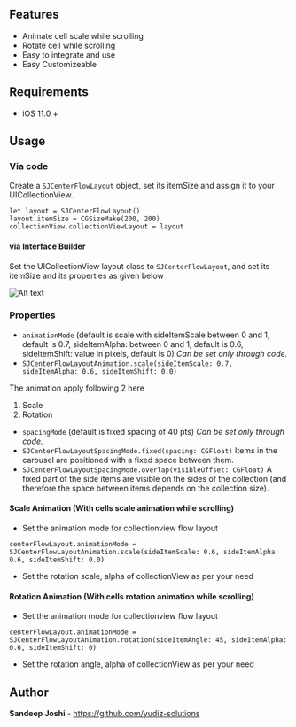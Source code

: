 ## Features
* Animate cell scale while scrolling
* Rotate cell while scrolling
* Easy to integrate and use
* Easy Customizeable 

## Requirements
* iOS 11.0 +

## Usage

### Via code

Create a `SJCenterFlowLayout` object, set its itemSize and assign it to your UICollectionView.


```
let layout = SJCenterFlowLayout()
layout.itemSize = CGSizeMake(200, 200)
collectionView.collectionViewLayout = layout

```

#### via Interface Builder

Set the UICollectionView layout class to `SJCenterFlowLayout`, and set its itemSize and its properties as given below

![Alt text](https://github.com/yudiz-solutions/SJCenterFlowLayout/blob/master/Screenshot/screenshot_1.png "SJCenterFlowLayout-step1")

### Properties

* `animationMode` (default is scale with sideItemScale between 0 and 1, default is 0.7, sideItemAlpha: between 0 and 1, default is 0.6, sideItemShift: value in pixels, default is 0)
*Can be set only through code.*
 * `SJCenterFlowLayoutAnimation.scale(sideItemScale: 0.7, sideItemAlpha: 0.6, sideItemShift: 0.0)`

The animation apply following 2 here 
 1. Scale 
 2. Rotation

* `spacingMode` (default is fixed spacing of 40 pts)
*Can be set only through code.*
 * `SJCenterFlowLayoutSpacingMode.fixed(spacing: CGFloat)`
Items in the carousel are positioned with a fixed space between them.
 * `SJCenterFlowLayoutSpacingMode.overlap(visibleOffset: CGFloat)`
A fixed part of the side items are visible on the sides of the collection (and therefore the space between items depends on the collection size).


#### Scale Animation (With cells scale animation while scrolling)
* Set the animation mode for collectionview flow layout
``` 
centerFlowLayout.animationMode = SJCenterFlowLayoutAnimation.scale(sideItemScale: 0.6, sideItemAlpha: 0.6, sideItemShift: 0.0)
```
* Set the rotation scale, alpha of collectionView as per your need 

#### Rotation Animation (With cells rotation animation while scrolling)
* Set the animation mode for collectionview flow layout
``` 
centerFlowLayout.animationMode = SJCenterFlowLayoutAnimation.rotation(sideItemAngle: 45, sideItemAlpha: 0.6, sideItemShift: 0)
```
* Set the rotation angle, alpha of collectionView as per your need 



## Author
**Sandeep Joshi** - https://github.com/yudiz-solutions
